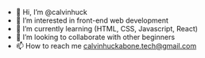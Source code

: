 - 👋 Hi, I’m @calvinhuck
- 👀 I’m interested in front-end web development
- 🌱 I’m currently learning (HTML, CSS, Javascript, React)
- 💞️ I’m looking to collaborate with other beginners
- 📫 How to reach me calvinhuckabone.tech@gmail.com

<!---
calvinhuck/calvinhuck is a ✨ special ✨ repository because its `README.md` (this file) appears on your GitHub profile.
You can click the Preview link to take a look at your changes.
--->

